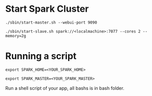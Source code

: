 # Start Spark Cluster

```./sbin/start-master.sh --webui-port 9090```

```./sbin/start-slave.sh spark://<localmachine>:7077 --cores 2 --memory=2g```

# Running a script

```export SPARK_HOME=<YOUR_SPARK_HOME>```

```export SPARK_MASTER=<YOUR_SPARK_MASTER>```

Run a shell script of your app, all bashs is in bash folder.

